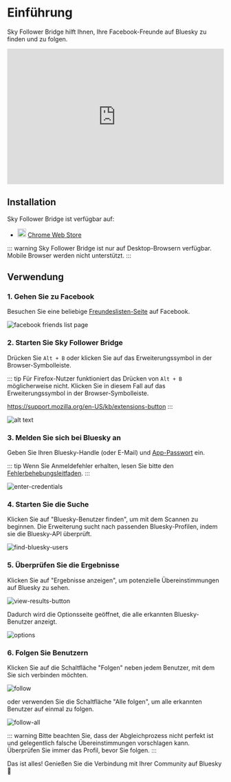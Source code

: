 # Einführung

Sky Follower Bridge hilft Ihnen, Ihre Facebook-Freunde auf Bluesky zu finden und zu folgen.

<iframe width="100%" height="315" src="https://www.youtube.com/embed/rS9Dp4s7KbA?si=73L-o1uzU3oLFYeY" title="YouTube video player" frameborder="0" allow="accelerometer; autoplay; clipboard-write; encrypted-media; gyroscope; picture-in-picture; web-share" referrerpolicy="strict-origin-when-cross-origin" allowfullscreen></iframe>

## Installation

Sky Follower Bridge ist verfügbar auf:

<ul class="install-list">
  <li>
    <img src="/images/icon-chrome.svg" width="20" height="20">
    <a href="https://chrome.google.com/webstore/detail/sky-follower-bridge/behhbpbpmailcnfbjagknjngnfdojpko" target="_blank" rel="noopener noreferrer" class="gtm-link-to-store">Chrome Web Store</a>
  </li>
</ul>

::: warning
Sky Follower Bridge ist nur auf Desktop-Browsern verfügbar. Mobile Browser werden nicht unterstützt.
:::

## Verwendung

### 1. Gehen Sie zu Facebook

Besuchen Sie eine beliebige [Freundeslisten-Seite](https://www.facebook.com/friends/list) auf Facebook.

![facebook friends list page](/images/facebook-list-page.png)

### 2. Starten Sie Sky Follower Bridge

Drücken Sie `Alt + B` oder klicken Sie auf das Erweiterungssymbol in der Browser-Symbolleiste.

::: tip
Für Firefox-Nutzer funktioniert das Drücken von `Alt + B` möglicherweise nicht. Klicken Sie in diesem Fall auf das Erweiterungssymbol in der Browser-Symbolleiste.

https://support.mozilla.org/en-US/kb/extensions-button
:::

![alt text](/images/instagram-open-extension.png)

### 3. Melden Sie sich bei Bluesky an

Geben Sie Ihren Bluesky-Handle (oder E-Mail) und [App-Passwort](https://bsky.app/settings/app-passwords) ein.

::: tip
Wenn Sie Anmeldefehler erhalten, lesen Sie bitte den [Fehlerbehebungsleitfaden](/troubleshooting).
:::

![enter-credentials](/images/enter-credentials.png)

### 4. Starten Sie die Suche

Klicken Sie auf "Bluesky-Benutzer finden", um mit dem Scannen zu beginnen. Die Erweiterung sucht nach passenden Bluesky-Profilen, indem sie die Bluesky-API überprüft.

![find-bluesky-users](/images/scan-users.png)

### 5. Überprüfen Sie die Ergebnisse

Klicken Sie auf "Ergebnisse anzeigen", um potenzielle Übereinstimmungen auf Bluesky zu sehen.

![view-results-button](/images/click-results.png)

Dadurch wird die Optionsseite geöffnet, die alle erkannten Bluesky-Benutzer anzeigt.

![options](/images/options.png)

### 6. Folgen Sie Benutzern

Klicken Sie auf die Schaltfläche "Folgen" neben jedem Benutzer, mit dem Sie sich verbinden möchten.

![follow](/images/click-follow-btn.png)

oder verwenden Sie die Schaltfläche "Alle folgen", um alle erkannten Benutzer auf einmal zu folgen.

![follow-all](/images/follow-all-btn.png)

::: warning
Bitte beachten Sie, dass der Abgleichprozess nicht perfekt ist und gelegentlich falsche Übereinstimmungen vorschlagen kann. Überprüfen Sie immer das Profil, bevor Sie folgen.
:::

Das ist alles! Genießen Sie die Verbindung mit Ihrer Community auf Bluesky 🎉 
